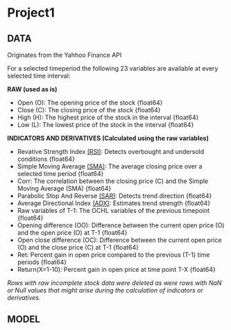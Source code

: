 # Project1

DATA
---
Originates from the Yahhoo Finance API

For a selected timeperiod the following 23 variables are available at every selected time interval:

**RAW (used as is)**

- Open (O): The opening price of the stock {float64}
- Close (C): The closing price of the stock {float64}
- High (H): The highest price of the stock in the interval {float64} 
- Low (L): The lowest price of the stock in the interval {float64}

**INDICATORS AND DERIVATIVES (Calculated using the raw variables)**

- Revative Strength Index [(RSI)](https://www.investopedia.com/terms/r/rsi.asp): Detects overbought and undersold conditions {float64}
- Simple Moving Average [(SMA)](https://www.investopedia.com/terms/s/sma.asp): The average closing price over a selected time period {float64}
- Corr: The correlation between the closing price (C) and the Simple Moving Average (SMA) {float64}
- Parabolic Stop And Reverse [(SAR)](https://www.investopedia.com/terms/p/parabolicindicator.asp): Detects trend direction {float64}
- Average Directional Index [(ADX)](https://www.investopedia.com/terms/w/wilders-dmi-adx.asp): Estimates trend strength {float64}
- Raw variables of T-1: The OCHL variables of the previous timepoint {float64}
- Opening difference (OO): Difference between the current open price (O) and the open price (O) at T-1 {float64}
- Open close difference (OC): Difference between the current open price (O) and the close price (C) at T-1 {float64}
- Ret: Percent gain in open price compared to the previous (T-1) time periods {float64}
- Return(X=1-10): Percent gain in open price at time point T-X {float64}
  
*Rows with raw incomplete stock data were deleted as were rows with NaN or Null values that might arise during the calculation of indicators or derivatives.*

MODEL
---
